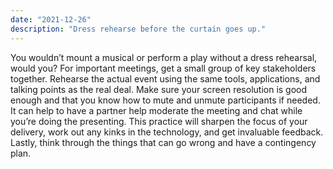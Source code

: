 ```yaml
---
date: "2021-12-26"
description: "Dress rehearse before the curtain goes up."
---
```


You wouldn’t mount a musical or perform a play without a dress rehearsal, would you? For important meetings, get a small group of key stakeholders together. Rehearse the actual event using the same tools, applications, and talking points as the real deal. Make sure your screen resolution is good enough and that you know how to mute and unmute participants if needed. It can help to have a partner help moderate the meeting and chat while you’re doing the presenting. This practice will sharpen the focus of your delivery, work out any kinks in the technology, and get invaluable feedback. Lastly, think through the things that can go wrong and have a contingency plan.
